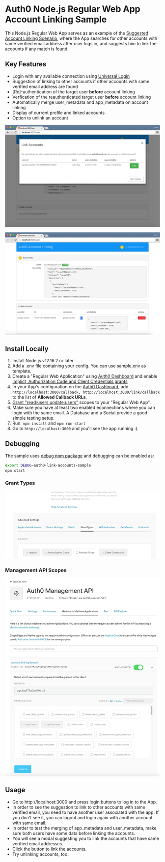 # Auth0 Node.js Regular Web App Account Linking Sample

This Node.js Regular Web App serves as an example of the [Suggested Account Linking Scenario](https://auth0.com/docs/link-accounts/suggested-linking), where the App searches for other accounts with same verified email address after user logs in, and suggests him to link the accounts if any match is found.

## Key Features

- Login with any available connection using [Universal Login](https://auth0.com/docs/universal-login)
- Suggestion of linking to other accounts if other accounts with same verified email address are found
- [Re]-authentication of the target user **before** account linking
- Verfication of the reauthenticated target user **before** account linking
- Automatically merge user_metadata and app_metadata on account linking
- Display of current profile and linked accounts
- Option to unlink an account

![](pngs/regular-web-app-suggest-linking.png)

![](pngs/regular-web-app-user-settings.png)

## Install Locally

1. Install Node.js v12.16.2 or later
2. Add a .env file containing your config. You can use sample.env as template.
3. Create a "Regular Web Application" using [Auth0 Dashboard](https://manage.auth0.com) and enable [Implict, Authorization Code and Client Credentials grants](#grant-types)
4. In your App's configuration on the [Auth0 Dashboard](https://manage.auth0.com), add `http://localhost:3000/callback, http://localhost:3000/link/callback` to the list of **Allowed Callback URLs**.
5. [Grant "read:users update:users"](#management-api-scopes) scopes to your "Regular Web App".
6. Make sure you have at least two enabled econnections where you can login with the same email. A Database and a Social provide a good simple testing setup.
7. Run: `npm install` and `npm run start`
8. Go to `http://localhost:3000` and you'll see the app running :).

## Debugging

The sample uses [debug npm package](https://www.npmjs.com/package/debug) and debugging can be enabled as:

```bash
export DEBUG=auth0-link-accounts-sample
npm start
```

### Grant Types

![](pngs/grant_types.png)

### Management API Scopes

![](pngs/mgmt-api-scopes.png)

## Usage

- Go to http://localhost:3000 and press login buttons to log in to the App.
- In order to see the suggestion to link to other accounts with same verified email, you need to have another user associated with the app. If you don't see it, you can logout and login again with another account with same email.
- In order to test the merging of app_metadata and user_metadata, make sure both users have some data before linking the accounts.
- You will see a modal suggesting you to link the accounts that have same verified email addresses.
- Click the button to link the accounts.
- Try unlinking accounts, too.
